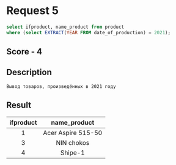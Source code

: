 # Request 5
```sql
select ifproduct, name_product from product 
where (select EXTRACT(YEAR FROM date_of_production) = 2021);
```

## Score - 4

## Description
```
Вывод товаров, произведённых в 2021 году
```

## Result
| ifproduct |       name_product
|:---------:|:--------------------:
|         1 | Acer Aspire 515-50
|         3 | NIN chokos
|         4 | Shipe-1

